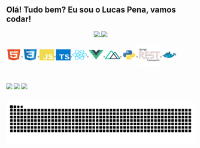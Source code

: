## Olá! Tudo bem? Eu sou o Lucas Pena, vamos codar!

<div align="center" style="display: inline">
  <a href="https://github.com/lucaspena-dev">
  <div style="display: inline_block">
    <img height="160em" align="center" src="https://github-readme-stats.vercel.app/api?username=lucaspena-dev&show_icons=true&include_all_commits=true&count_private=true&theme=neon" />
    <img height="160em" align="center" src="https://github-readme-stats.vercel.app/api/top-langs?username=lucaspena-dev&layout=compact&langs_count=16&theme=neon" />
  </div>
</div>

<div style="display: inline_block"><br>
  <img align="center" alt="HTML5" height="30" width="40" src="https://raw.githubusercontent.com/devicons/devicon/master/icons/html5/html5-original.svg">
  <img align="center" alt="CSS" height="30" width="40" src="https://raw.githubusercontent.com/devicons/devicon/master/icons/css3/css3-original.svg">
  <img align="center" alt="JavaScript" height="30" width="40" src="https://raw.githubusercontent.com/devicons/devicon/master/icons/javascript/javascript-plain.svg">
  <img align="center" alt="TypeScript" height="30" width="40" src="https://raw.githubusercontent.com/devicons/devicon/master/icons/typescript/typescript-plain.svg">
  <img align="center" alt="React" height="30" width="40" src="https://raw.githubusercontent.com/devicons/devicon/master/icons/react/react-original.svg">
  <img align="center" alt="Vue" height="30" width="40" src="https://raw.githubusercontent.com/devicons/devicon/master/icons/vuejs/vuejs-original.svg">
  <img align="center" alt="Nuxt" height="30" width="40" src="https://raw.githubusercontent.com/devicons/devicon/master/icons/nuxtjs/nuxtjs-original.svg">
  <img align="center" alt="Python" height="30" width="40" src="https://raw.githubusercontent.com/devicons/devicon/master/icons/python/python-original.svg">
  <img align="center" alt="Django REST Framework" height="60" width="60" src="https://raw.githubusercontent.com/devicons/devicon/master/icons/djangorest/djangorest-original.svg">
  <img align="center" alt="Docker" height="30" width="40" src="https://raw.githubusercontent.com/devicons/devicon/master/icons/docker/docker-original.svg">
</div>

##

<div>
  <br>
  <a href="https://www.linkedin.com/in/lucas-pena-73337b278/" target="_blank"><img src="https://img.shields.io/badge/-LinkedIn-%230077B5?style=for-the-badge&logo=linkedin&logoColor=white" target="_blank"></a>
  <a href="https://www.instagram.com/lucaspenadev/" target="_blank"><img src="https://img.shields.io/badge/-Instagram-%23E4405F?style=for-the-badge&logo=instagram&logoColor=white" target="_blank"></a>
  <a href = "mailto:lucaspenatorresdev@gmail.com"><img src="https://img.shields.io/badge/-Gmail-%23333?style=for-the-badge&logo=gmail&logoColor=white" target="_blank"></a>
</div>

##

<div>
  <picture>
    <source media="(prefers-color-scheme: dark)" srcset="https://raw.githubusercontent.com/lucaspena-dev/lucaspena-dev/output/github-contribution-grid-snake-dark.svg">
    <source media="(prefers-color-scheme: light)" srcset="https://raw.githubusercontent.com/lucaspena-dev/lucaspena-dev/output/github-contribution-grid-snake.svg">
    <img alt="github contribution grid snake animation" src="https://raw.githubusercontent.com/lucaspena-dev/lucaspena-dev/output/github-contribution-grid-snake.svg">
  </picture>
</div>
